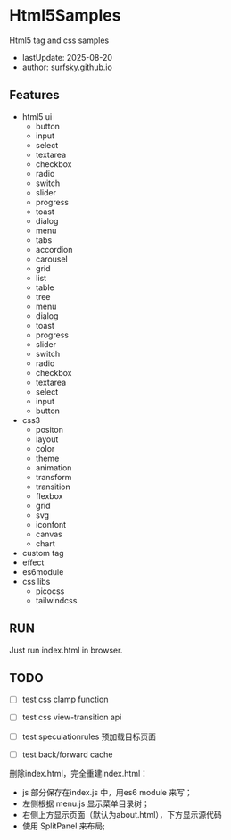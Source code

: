 # Html5Samples

Html5 tag and css samples

- lastUpdate: 2025-08-20
- author: surfsky.github.io

## Features

- html5 ui
  - button
  - input
  - select
  - textarea
  - checkbox
  - radio
  - switch
  - slider
  - progress
  - toast
  - dialog
  - menu
  - tabs
  - accordion
  - carousel
  - grid
  - list
  - table
  - tree
  - menu
  - dialog
  - toast
  - progress
  - slider
  - switch
  - radio
  - checkbox
  - textarea
  - select
  - input
  - button
- css3
  - positon
  - layout
  - color
  - theme
  - animation
  - transform
  - transition
  - flexbox
  - grid
  - svg
  - iconfont
  - canvas
  - chart
- custom tag
- effect
- es6module
- css libs
  - picocss
  - tailwindcss

## RUN

Just run index.html in browser.

## TODO

- [ ] test css clamp function
- [ ] test css view-transition api
- [ ] test speculationrules 预加载目标页面
- [ ] test back/forward cache


删除index.html，完全重建index.html：
- js 部分保存在index.js 中，用es6 module 来写；
- 左侧根据 menu.js 显示菜单目录树；
- 右侧上方显示页面（默认为about.html），下方显示源代码
- 使用 SplitPanel 来布局;
